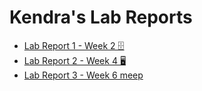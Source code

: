 # Kendra's Lab Reports

* [Lab Report 1 - Week 2 🗄️](https://kkbunny247.github.io/cse15l-lab-reports/lab-report-1-week-2.html)
* [Lab Report 2 - Week 4 🖥️](https://kkbunny247.github.io/cse15l-lab-reports/lab-report-2-week-4.html)
* [Lab Report 3 - Week 6 meep](https://kkbunny247.github.io/cse15l-lab-reports/lab-report-3-week-6.html)